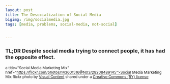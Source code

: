 ```yaml
---
layout: post
title: The Desocialization of Social Media
bigimg: /img/socialmedia.jpg
tags: [media, problems, social-media, not-social]


---
```

### TL;DR Despite social media trying to connect people, it has had the opposite effect.


<small> a title="Social Media Marketing Mix" href="https://flickr.com/photos/143601516@N03/28208489145">Social Media Marketing Mix</a> flickr photo by <a href="https://flickr.com/people/143601516@N03">Visual Content</a> shared under a <a href="https://creativecommons.org/licenses/by/2.0/">Creative Commons (BY) license</a> </small>
